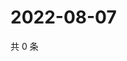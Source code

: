 # 2022-08-07

共 0 条

<!-- BEGIN WEIBO -->
<!-- 最后更新时间 Sun Aug 07 2022 14:03:03 GMT+0800 (China Standard Time) -->

<!-- END WEIBO -->
